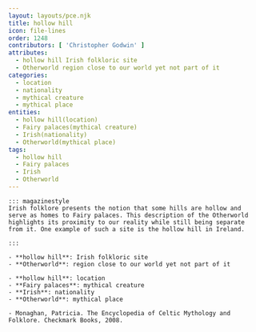 ```yaml
---
layout: layouts/pce.njk
title: hollow hill
icon: file-lines
order: 1248
contributors: [ 'Christopher Godwin' ]
attributes:
  - hollow hill Irish folkloric site
  - Otherworld region close to our world yet not part of it
categories:
  - location
  - nationality
  - mythical creature
  - mythical place
entities:
  - hollow hill(location)
  - Fairy palaces(mythical creature)
  - Irish(nationality)
  - Otherworld(mythical place)
tags:
  - hollow hill
  - Fairy palaces
  - Irish
  - Otherworld
---
```

``` tab [group1:Info]
::: magazinestyle
Irish folklore presents the notion that some hills are hollow and serve as homes to Fairy palaces. This description of the Otherworld highlights its proximity to our reality while still being separate from it. One example of such a site is the hollow hill in Ireland.

:::
```
``` tab [group1:Attributes]
- **hollow hill**: Irish folkloric site
- **Otherworld**: region close to our world yet not part of it
```
``` tab [group1:Entities]
- **hollow hill**: location
- **Fairy palaces**: mythical creature
- **Irish**: nationality
- **Otherworld**: mythical place
```
``` tab [group1:Sources]
- Monaghan, Patricia. The Encyclopedia of Celtic Mythology and Folklore. Checkmark Books, 2008.
```
